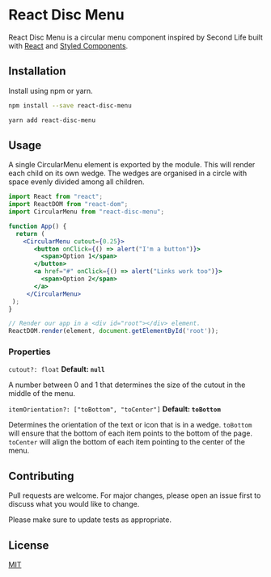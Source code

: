 # React Disc Menu

React Disc Menu is a circular menu component inspired by Second Life built with 
[React](https://reactjs.org/) and [Styled Components](https://www.styled-components.com/).

## Installation

Install using npm or yarn.

```bash
npm install --save react-disc-menu
```

```bash
yarn add react-disc-menu
```

## Usage

A single CircularMenu element is exported by the module. This will render each 
child on its own wedge. The wedges are organised in a circle with space evenly
divided among all children.

```jsx
import React from "react";
import ReactDOM from "react-dom";
import CircularMenu from "react-disc-menu";

function App() {
  return (
    <CircularMenu cutout={0.25}>
       <button onClick={() => alert("I'm a button")}>
         <span>Option 1</span>
       </button>
       <a href="#" onClick={() => alert("Links work too")}>
         <span>Option 2</span>
       </a>
     </CircularMenu>
 );
}

// Render our app in a <div id="root"></div> element.
ReactDOM.render(element, document.getElementById('root'));
```

### Properties

`cutout?: float` <b>Default: `null`</b>

A number between 0 and 1 that determines the size of the cutout in the middle of the menu.

`itemOrientation?: ["toBottom", "toCenter"]`
<b>Default: `toBottom`</b>

Determines the orientation of the text or icon that is in a wedge. `toBottom` 
will ensure that the bottom of each item points to the bottom of the page. 
`toCenter` will align the bottom of each item pointing to the center of the 
menu.

## Contributing
Pull requests are welcome. For major changes, please open an issue first to discuss what you would like to change.

Please make sure to update tests as appropriate.

## License
[MIT](https://github.com/Kingdutch/react-disc-menu/blob/master/LICENSE)